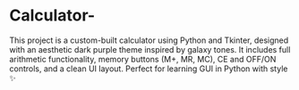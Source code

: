 # Calculator-
This project is a custom-built calculator using Python and Tkinter, designed with an aesthetic dark purple theme inspired by galaxy tones. It includes full arithmetic functionality, memory buttons (M+, MR, MC), CE and OFF/ON controls, and a clean UI layout. Perfect for learning GUI in Python with style ✨
